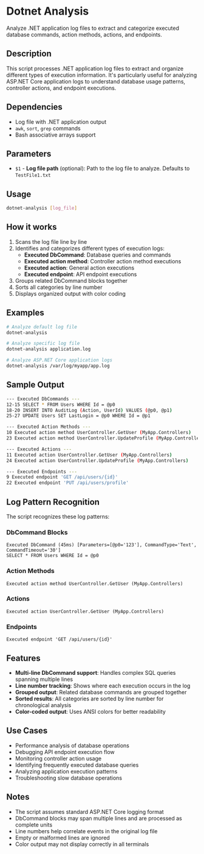 # Dotnet Analysis

Analyze .NET application log files to extract and categorize executed database commands, action methods, actions, and endpoints.

## Description

This script processes .NET application log files to extract and organize different types of execution information. It's particularly useful for analyzing ASP.NET Core application logs to understand database usage patterns, controller actions, and endpoint executions.

## Dependencies

- Log file with .NET application output
- `awk`, `sort`, `grep` commands
- Bash associative arrays support

## Parameters

- `$1` - **Log file path** (optional): Path to the log file to analyze. Defaults to `TestFile1.txt`

## Usage

```bash
dotnet-analysis [log_file]
```

## How it works

1. Scans the log file line by line
2. Identifies and categorizes different types of execution logs:
   - **Executed DbCommand**: Database queries and commands
   - **Executed action method**: Controller action method executions
   - **Executed action**: General action executions
   - **Executed endpoint**: API endpoint executions
3. Groups related DbCommand blocks together
4. Sorts all categories by line number
5. Displays organized output with color coding

## Examples

```bash
# Analyze default log file
dotnet-analysis

# Analyze specific log file
dotnet-analysis application.log

# Analyze ASP.NET Core application logs
dotnet-analysis /var/log/myapp/app.log
```

## Sample Output

```bash
--- Executed DbCommands ---
12-15 SELECT * FROM Users WHERE Id = @p0
18-20 INSERT INTO AuditLog (Action, UserId) VALUES (@p0, @p1)
25-27 UPDATE Users SET LastLogin = @p0 WHERE Id = @p1

--- Executed Action Methods ---
10 Executed action method UserController.GetUser (MyApp.Controllers)
23 Executed action method UserController.UpdateProfile (MyApp.Controllers)

--- Executed Actions ---
11 Executed action UserController.GetUser (MyApp.Controllers)
24 Executed action UserController.UpdateProfile (MyApp.Controllers)

--- Executed Endpoints ---
9 Executed endpoint 'GET /api/users/{id}'
22 Executed endpoint 'PUT /api/users/profile'
```

## Log Pattern Recognition

The script recognizes these log patterns:

### DbCommand Blocks
```
Executed DbCommand (45ms) [Parameters=[@p0='123'], CommandType='Text', CommandTimeout='30']
SELECT * FROM Users WHERE Id = @p0
```

### Action Methods
```
Executed action method UserController.GetUser (MyApp.Controllers)
```

### Actions
```
Executed action UserController.GetUser (MyApp.Controllers)
```

### Endpoints
```
Executed endpoint 'GET /api/users/{id}'
```

## Features

- **Multi-line DbCommand support**: Handles complex SQL queries spanning multiple lines
- **Line number tracking**: Shows where each execution occurs in the log
- **Grouped output**: Related database commands are grouped together
- **Sorted results**: All categories are sorted by line number for chronological analysis
- **Color-coded output**: Uses ANSI colors for better readability

## Use Cases

- Performance analysis of database operations
- Debugging API endpoint execution flow
- Monitoring controller action usage
- Identifying frequently executed database queries
- Analyzing application execution patterns
- Troubleshooting slow database operations

## Notes

- The script assumes standard ASP.NET Core logging format
- DbCommand blocks may span multiple lines and are processed as complete units
- Line numbers help correlate events in the original log file
- Empty or malformed lines are ignored
- Color output may not display correctly in all terminals